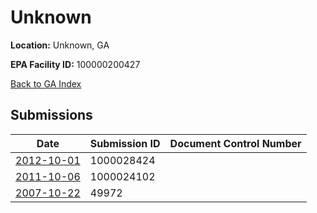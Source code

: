 # Unknown

**Location:** Unknown, GA

**EPA Facility ID:** 100000200427

[Back to GA Index](../../index.md)

## Submissions

| Date | Submission ID | Document Control Number |
|------|--------------|-------------------------|
| [2012-10-01](submissions/1000028424.md) | 1000028424 |  |
| [2011-10-06](submissions/1000024102.md) | 1000024102 |  |
| [2007-10-22](submissions/49972.md) | 49972 |  |
